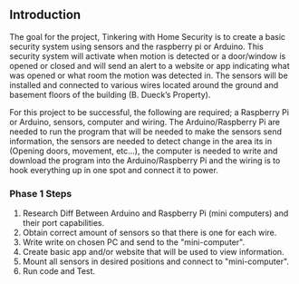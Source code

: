 Introduction
-------------------
The goal for the project, Tinkering with Home Security is to create a basic security system using sensors and the raspberry pi or Arduino. This security system will activate when motion is detected or a door/window is opened or closed and will send an alert to a website or app indicating what was opened or what room the motion was detected in. The sensors will be installed and connected to various wires located around the ground and basement floors of the building (B. Dueck’s Property).

For this project to be successful, the following are required; a Raspberry Pi or Arduino, sensors, computer and wiring. The Arduino/Raspberry Pi are needed to run the program that will be needed to make the sensors send information, the sensors are needed to detect change in the area its in (Opening doors, movement, etc…), the computer is needed to write and download the program into the Arduino/Raspberry Pi and the wiring is to hook everything up in one spot and connect it to power.

### Phase 1 Steps
1. Research Diff Between Arduino and Raspberry Pi (mini computers) and their port capabilities.
2. Obtain correct amount of sensors so that there is one for each wire.
3. Write write on chosen PC and send to the "mini-computer".
4. Create basic app and/or website that will be used to view information.
5. Mount all sensors in desired positions and connect to "mini-computer".
6. Run code and Test.